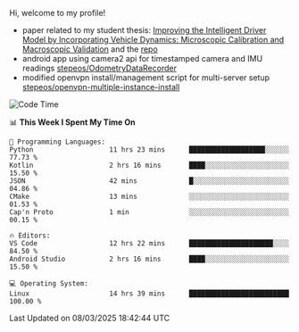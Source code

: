 Hi, welcome to my profile!

* paper related to my student thesis: [Improving the Intelligent Driver Model by Incorporating Vehicle Dynamics: Microscopic Calibration and Macroscopic Validation](https://doi.org/10.48550/arXiv.2408.03722) and the [repo](https://github.com/stepeos/pycarmodel_calibration)
* android app using camera2 api for timestamped camera and IMU readings [stepeos/OdometryDataRecorder](https://github.com/stepeos/OdometryDataRecorder)
* modified openvpn install/management script for multi-server setup [stepeos/openvpn-multiple-instance-install](https://github.com/stepeos/openvpn-multiple-instance-install)

<!--START_SECTION:waka-->
![Code Time](http://img.shields.io/badge/Code%20Time-2%2C002%20hrs%2031%20mins-blue)

📊 **This Week I Spent My Time On** 

```text
💬 Programming Languages: 
Python                   11 hrs 23 mins      ███████████████████░░░░░░   77.73 % 
Kotlin                   2 hrs 16 mins       ████░░░░░░░░░░░░░░░░░░░░░   15.50 % 
JSON                     42 mins             █░░░░░░░░░░░░░░░░░░░░░░░░   04.86 % 
CMake                    13 mins             ░░░░░░░░░░░░░░░░░░░░░░░░░   01.53 % 
Cap'n Proto              1 min               ░░░░░░░░░░░░░░░░░░░░░░░░░   00.15 % 

🔥 Editors: 
VS Code                  12 hrs 22 mins      █████████████████████░░░░   84.50 % 
Android Studio           2 hrs 16 mins       ████░░░░░░░░░░░░░░░░░░░░░   15.50 % 

💻 Operating System: 
Linux                    14 hrs 39 mins      █████████████████████████   100.00 % 
```


 Last Updated on 08/03/2025 18:42:44 UTC
<!--END_SECTION:waka-->
